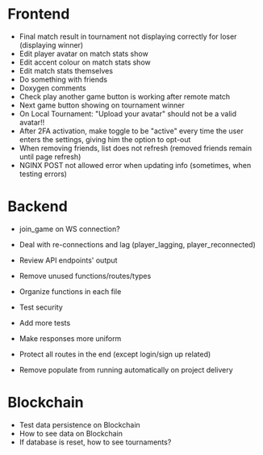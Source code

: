 # Frontend
- Final match result in tournament not displaying correctly for loser (displaying winner)
- Edit player avatar on match stats show
- Edit accent colour on match stats show
- Edit match stats themselves
- Do something with friends
- Doxygen comments
- Check play another game button is working after remote match
- Next game button showing on tournament winner
- On Local Tournament: "Upload your avatar" should not be a valid avatar!!
- After 2FA activation, make toggle to be "active" every time the user enters the settings, giving him the option to opt-out
- When removing friends, list does not refresh (removed friends remain until page refresh)
- NGINX POST not allowed error when updating info (sometimes, when testing errors)

# Backend
- join_game on WS connection?
- Deal with re-connections and lag (player_lagging, player_reconnected)

- Review API endpoints' output
- Remove unused functions/routes/types
- Organize functions in each file
- Test security
- Add more tests
- Make responses more uniform
- Protect all routes in the end (except login/sign up related)
- Remove populate from running automatically on project delivery

# Blockchain
- Test data persistence on Blockchain
- How to see data on Blockchain
- If database is reset, how to see tournaments?
